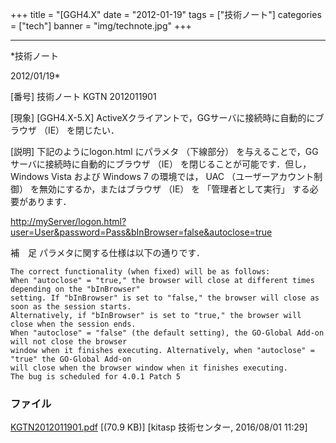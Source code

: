 ﻿+++
title = "[GGH4.X"
date = "2012-01-19"
tags = ["技術ノート"]
categories = ["tech"]
banner = "img/technote.jpg"
+++

-----------------------------------------------------------------------------------------------------------------------------

*技術ノート

2012/01/19*


[番号]
技術ノート KGTN 2012011901

[現象]
[GGH4.X-5.X] ActiveXクライアントで，GGサーバに接続時に自動的にブラウザ
（IE） を閉じたい．

[説明]
下記のようにlogon.html にパラメタ （下線部分）
を与えることで，GGサーバに接続時に自動的にブラウザ （IE）
を閉じることが可能です．但し，Windows Vista および Windows 7
の環境では， UAC （ユーザーアカウント制御）
を無効にするか，またはブラウザ （IE） を 「管理者として実行」
する必要があります．

<http://myServer/logon.html?user=User&password=Pass&bInBrowser=false&autoclose=true>

補　足
パラメタに関する仕様は以下の通りです．

    The correct functionality (when fixed) will be as follows:
    When "autoclose" = "true," the browser will close at different times depending on the "bInBrowser" 
    setting. If "bInBrowser" is set to "false," the browser will close as soon as the session starts.
    Alternatively, if "bInBrowser" is set to "true," the browser will close when the session ends.
    When "autoclose" = "false" (the default setting), the GO-Global Add-on will not close the browser
    window when it finishes executing. Alternatively, when "autoclose" = "true" the GO-Global Add-on
    will close when the browser window when it finishes executing.
    The bug is scheduled for 4.0.1 Patch 5


### ファイル

 
 


[KGTN2012011901.pdf](http://techreport.kitasp.net/attachments/download/2780/KGTN2012011901.pdf)
 [(70.9 KB)] [kitasp 技術センター, 2016/08/01
11:29]


 


 

